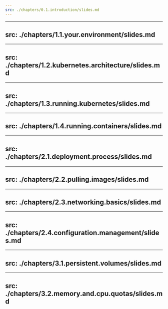 ```yaml
---
src: ./chapters/0.1.introduction/slides.md
---
```


---
src: ./chapters/1.1.your.environment/slides.md
---

---
src: ./chapters/1.2.kubernetes.architecture/slides.md
---

---
src: ./chapters/1.3.running.kubernetes/slides.md
---

---
src: ./chapters/1.4.running.containers/slides.md
---

---
src: ./chapters/2.1.deployment.process/slides.md
---

---
src: ./chapters/2.2.pulling.images/slides.md
---

---
src: ./chapters/2.3.networking.basics/slides.md
---

---
src: ./chapters/2.4.configuration.management/slides.md
---

---
src: ./chapters/3.1.persistent.volumes/slides.md
---

---
src: ./chapters/3.2.memory.and.cpu.quotas/slides.md
---